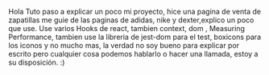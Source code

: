 Hola Tuto paso a explicar un poco mi proyecto, hice una pagina de venta de zapatillas me guie de las paginas de adidas, nike y dexter,explico un poco que use.
Use varios Hooks de react, tambien context, dom , Measuring Performance, tambien use la libreria de jest-dom para el test, boxicons para los iconos y no mucho mas, la verdad no soy bueno para explicar por escrito pero cualquier cosa podemos hablarlo o hacer una llamada, estoy a su disposición. :)